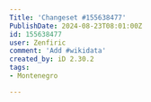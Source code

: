 ```yaml
---
Title: 'Changeset #155638477'
PublishDate: 2024-08-23T08:01:00Z
id: 155638477
user: Zenfiric
comment: 'Add #wikidata'
created_by: iD 2.30.2
tags:
- Montenegro

---
```

